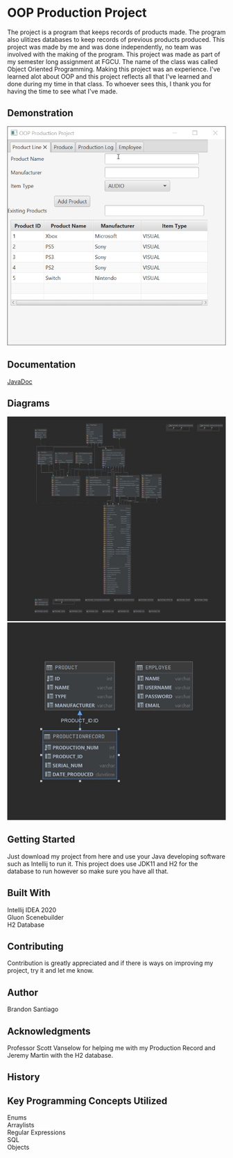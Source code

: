 # OOP Production Project
The project is a program that keeps records of products made. The program also ulitizes databases to keep records of previous products produced.
This project was made by me and was done independently, no team was involved with the making of the program.
This project was made as part of my semester long assignment at FGCU. The name of the class was called Object Oriented Programming.
Making this project was an experience. I've learned alot about OOP and this project reflects all that I've learned and done during my time
in that class. To whoever sees this, I thank you for having the time to see what I've made.

## Demonstration
 ![Alt text](4w4FmSUUr3.gif)
 
## Documentation
[JavaDoc](https://bsantiago25.github.io/OOPProduction/javadocs/index.html)

## Diagrams
![Alt text](ClassDiagram.JPG)
![Alt text](classDiagramDb.JPG)

## Getting Started
Just download my project from here and use your Java developing software such as Intellij
to run it. This project does use JDK11 and H2 for the database to run however so make sure you have all that.

## Built With
Intellij IDEA 2020<br />
Gluon Scenebuilder<br />
H2 Database

## Contributing
Contribution is greatly appreciated and if there is ways on improving my project, try it and let me know.

## Author
Brandon Santiago

## Acknowledgments
Professor Scott Vanselow for helping me with my Production Record and Jeremy Martin with the H2 database.


## History


## Key Programming Concepts Utilized
Enums<br />
Arraylists<br />
Regular Expressions<br />
SQL<br />
Objects<br />
